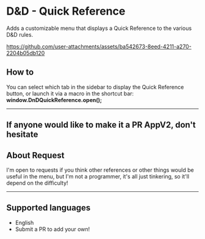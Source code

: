 # D&D - Quick Reference
Adds a customizable menu that displays a Quick Reference to the various D&D rules.

https://github.com/user-attachments/assets/ba542673-8eed-4211-a270-2204b05db120

## How to
You can select which tab in the sidebar to display the Quick Reference button, or launch it via a macro in the shortcut bar: 
**window.DnDQuickReference.open();**

---
## If anyone would like to make it a PR AppV2, don't hesitate

## About Request
I'm open to requests if you think other references or other things would be useful in the menu, but I'm not a programmer, it's all just tinkering, so it'll depend on the difficulty!

---

## Supported languages
- English
- Submit a PR to add your own!
